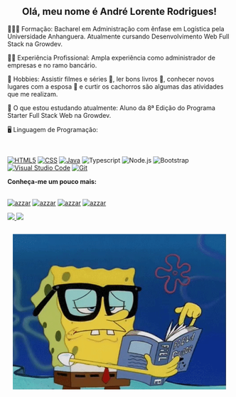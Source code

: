 <h2 align="center"> Olá, meu nome é <strong>André Lorente Rodrigues!</strong></h2>

👨🏻‍🎓 Formação: Bacharel em Administração com ênfase em Logística pela Universidade Anhanguera. Atualmente cursando Desenvolvimento Web Full Stack na Growdev.

👨‍💼 Experiência Profissional: Ampla experiência como administrador de empresas e no ramo bancário.

🥳 Hobbies: Assistir filmes e séries 🎥, ler bons livros 📕, conhecer novos lugares com a esposa 💏 e curtir os cachorros são algumas das atividades que me realizam.

📖 O que estou estudando atualmente: Aluno da 8&ordf; Edição do Programa Starter Full Stack Web na Growdev.
<br>

🖥️ Linguagem de Programação:

<p>

<img style="width:10px; height:15px;" src="https://cdn.jsdelivr.net/gh/devicons/devicon/icons/html5/html5-original-wordmark.svg" />

<a target="_blank" rel="noopener noreferrer" href="https://camo.githubusercontent.com/b1720e127ee280daab63f84b508b29abe2540b02f5f57675765ad07da1315241/68747470733a2f2f696d672e736869656c64732e696f2f62616467652f2d48544d4c352d3333333333333f7374796c653d666c6174266c6f676f3d48544d4c35"><img src="https://camo.githubusercontent.com/b1720e127ee280daab63f84b508b29abe2540b02f5f57675765ad07da1315241/68747470733a2f2f696d672e736869656c64732e696f2f62616467652f2d48544d4c352d3333333333333f7374796c653d666c6174266c6f676f3d48544d4c35" alt="HTML5" data-canonical-src="https://img.shields.io/badge/-HTML5-333333?style=flat&amp;logo=HTML5" style="max-width: 100%;"></a>
<a target="_blank" rel="noopener noreferrer" href="https://camo.githubusercontent.com/c38a05ab57aea563f73ae6b4aad7f556faa734d4077a7b52a2081b41ce27da40/68747470733a2f2f696d672e736869656c64732e696f2f62616467652f2d4353532d3333333333333f7374796c653d666c6174266c6f676f3d43535333266c6f676f436f6c6f723d313537324236"><img src="https://camo.githubusercontent.com/c38a05ab57aea563f73ae6b4aad7f556faa734d4077a7b52a2081b41ce27da40/68747470733a2f2f696d672e736869656c64732e696f2f62616467652f2d4353532d3333333333333f7374796c653d666c6174266c6f676f3d43535333266c6f676f436f6c6f723d313537324236" alt="CSS" data-canonical-src="https://img.shields.io/badge/-CSS-333333?style=flat&amp;logo=CSS3&amp;logoColor=1572B6" style="max-width: 100%;"></a>
<a target="_blank" rel="noopener noreferrer" href="https://camo.githubusercontent.com/6040572a02652f35e333a44105f984b73130950d58b41f867f32f471ccfc9126/68747470733a2f2f696d672e736869656c64732e696f2f62616467652f2d4a6176615363726970742d3333333333333f7374796c653d666c6174266c6f676f3d4a617661536372697074266c6f676f436f6c6f723d23666663363332"><img src="https://camo.githubusercontent.com/6040572a02652f35e333a44105f984b73130950d58b41f867f32f471ccfc9126/68747470733a2f2f696d672e736869656c64732e696f2f62616467652f2d4a6176615363726970742d3333333333333f7374796c653d666c6174266c6f676f3d4a617661536372697074266c6f676f436f6c6f723d23666663363332" alt="Java" data-canonical-src="https://img.shields.io/badge/-JavaScript-333333?style=flat&amp;logo=JavaScript&amp;logoColor=#ffc632" style="max-width: 100%;"></a>
<img alt="Typescript" src="https://camo.githubusercontent.com/12827792e26a32c0abcd56df78ce38583c739c7d13bd5791c1872390ccdbe52f/68747470733a2f2f696d672e736869656c64732e696f2f62616467652f547970657363726970742532302d3145393046462e7376673f6c6f676f3d74797065736372697074266c6f676f436f6c6f723d6461726b626c7565" data-canonical-src="https://img.shields.io/badge/Typescript%20-1E90FF.svg?logo=typescript&amp;logoColor=darkblue" style="max-width: 100%;">
<img alt="Node.js" src="https://camo.githubusercontent.com/e7b4eece3a210603300f40f85ad7eafcb1dd9b54549bdcc19cd34f1dbb5c96e4/68747470733a2f2f696d672e736869656c64732e696f2f62616467652f6e6f64652e6a732d3644413535463f6c6f676f3d6e6f64652e6a73266c6f676f436f6c6f723d7768697465" data-canonical-src="https://img.shields.io/badge/node.js-6DA55F?logo=node.js&amp;logoColor=white" style="max-width: 100%;">
<img alt="Bootstrap" src="https://camo.githubusercontent.com/a7bfa4bd1e8a58f701d4dde2e4a158281ed4b8d465cd37bcacc81ddbaaa2e385/68747470733a2f2f696d672e736869656c64732e696f2f62616467652f426f6f7473747261702d3536334437433f6c6f676f3d626f6f747374726170266c6f676f436f6c6f723d7768697465" data-canonical-src="https://img.shields.io/badge/Bootstrap-563D7C?logo=bootstrap&amp;logoColor=white" style="max-width: 100%;">
<a target="_blank" rel="noopener noreferrer" href="https://camo.githubusercontent.com/1ca4fca85fcdf590edd7002c02ded299502daa79309d0656859b69d55a1c1fa9/68747470733a2f2f696d672e736869656c64732e696f2f62616467652f2d56697375616c25323053747564696f253230436f64652d3035313232413f7374796c653d666c6174266c6f676f3d76697375616c2d73747564696f2d636f6465266c6f676f436f6c6f723d303037414343"><img src="https://camo.githubusercontent.com/1ca4fca85fcdf590edd7002c02ded299502daa79309d0656859b69d55a1c1fa9/68747470733a2f2f696d672e736869656c64732e696f2f62616467652f2d56697375616c25323053747564696f253230436f64652d3035313232413f7374796c653d666c6174266c6f676f3d76697375616c2d73747564696f2d636f6465266c6f676f436f6c6f723d303037414343" alt="Visual Studio Code" data-canonical-src="https://img.shields.io/badge/-Visual%20Studio%20Code-05122A?style=flat&amp;logo=visual-studio-code&amp;logoColor=007ACC" style="max-width: 100%;"></a>
<a target="_blank" rel="noopener noreferrer" href="https://camo.githubusercontent.com/2fc774b6f44efd9ac27316c539e0e94f8e524f872dc5b1c3ef60266a598331bc/68747470733a2f2f696d672e736869656c64732e696f2f62616467652f2d4769742d3035313232413f7374796c653d666c6174266c6f676f3d676974"><img src="https://camo.githubusercontent.com/2fc774b6f44efd9ac27316c539e0e94f8e524f872dc5b1c3ef60266a598331bc/68747470733a2f2f696d672e736869656c64732e696f2f62616467652f2d4769742d3035313232413f7374796c653d666c6174266c6f676f3d676974" alt="Git" data-canonical-src="https://img.shields.io/badge/-Git-05122A?style=flat&amp;logo=git" style="max-width: 100%;"></a>

</p>
<strong>Conheça-me um pouco mais:</strong><br>
<br>

<p dir="auto">
      <a href="https://www.linkedin.com/in/andrelorente/" rel="nofollow"><img src="https://camo.githubusercontent.com/704e5391e523f95dacab15520ecf2e77066e38c191058ab7e91134f3bedd2cb7/68747470733a2f2f696d672e736869656c64732e696f2f62616467652f6c696e6b6564696e2d2532333144413146322e7376673f7374796c653d666f722d7468652d6261646765266c6f676f3d6c696e6b6564696e266c6f676f436f6c6f723d7768697465" alt="azzar" height="30" data-canonical-src="https://img.shields.io/badge/linkedin-%231DA1F2.svg?style=for-the-badge&amp;logo=linkedin&amp;logoColor=white" style="max-width: 100%;"></a>
      <a href="https://mailto:andre.lorente83@gmail.com" rel="nofollow"><img src="https://camo.githubusercontent.com/a75c1e7d0175346e425c70693da967793c9a2c673ff3c55f56dbe46954065921/68747470733a2f2f696d672e736869656c64732e696f2f62616467652f676d61696c2d4541343333352e7376673f7374796c653d666f722d7468652d6261646765266c6f676f3d676d61696c266c6f676f436f6c6f723d7768697465" alt="azzar" height="30" data-canonical-src="https://img.shields.io/badge/gmail-EA4335.svg?style=for-the-badge&amp;logo=gmail&amp;logoColor=white" style="max-width: 100%;"></a>
      <a href="https://instagram.com/andre.lorente" rel="nofollow"><img src="https://camo.githubusercontent.com/c9ff28fb5f31d25ff38df48723e6428f619b410c34d2316582a4264b51d937ed/68747470733a2f2f696d672e736869656c64732e696f2f62616467652f696e7374616772616d2d2532334534343035462e7376673f7374796c653d666f722d7468652d6261646765266c6f676f3d496e7374616772616d266c6f676f436f6c6f723d7768697465" alt="azzar" height="30" data-canonical-src="https://img.shields.io/badge/instagram-%23E4405F.svg?style=for-the-badge&amp;logo=Instagram&amp;logoColor=white" style="max-width: 100%;"></a>
      <a href="https://wa.me/+5531986447754" rel="nofollow"><img src="https://camo.githubusercontent.com/d3756d658250bc87a9f4722348fb03b25096534d66f781ecf339ad90cfb34380/68747470733a2f2f696d672e736869656c64732e696f2f62616467652f77686174736170702d34423746312e7376673f7374796c653d666f722d7468652d6261646765266c6f676f3d7768617473617070266c6f676f436f6c6f723d7768697465" alt="azzar" height="30" data-canonical-src="https://img.shields.io/badge/whatsapp-4B7F1.svg?style=for-the-badge&amp;logo=whatsapp&amp;logoColor=white" style="max-width: 100%;"></a>
      <br>
    </p>

<a href="https://github.com/Andreloren">
  <img height="155em" src="https://github-readme-stats.vercel.app/api?username=Andreloren&amp;show_icons=true&amp;theme=noctis&amp;include_all_commits=true&amp;count_private=true" style="max-width: 100%;">
  <img height="155em" src="https://github-readme-stats.vercel.app/api/top-langs/?username=Andreloren&amp;layout=compact&amp;langs_count=7&amp;theme=noctis" style="max-width: 100%;">
</a>

<h2 dir="auto"></h2>

<p align="center"><img src="https://github.com/Andreloren/Andreloren/blob/main/Images/Estudo_Bob.gif" alt="Bob" /></p>
